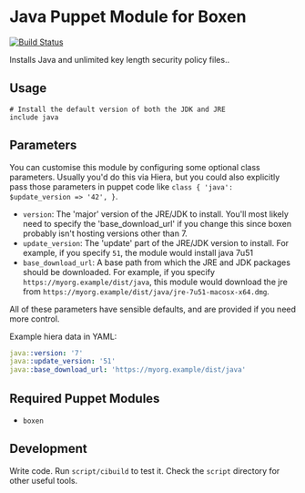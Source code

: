 # Java Puppet Module for Boxen

[![Build Status](https://travis-ci.org/boxen/puppet-java.png?branch=master)](https://travis-ci.org/boxen/puppet-java)

Installs Java and unlimited key length security policy files..


## Usage

```puppet
# Install the default version of both the JDK and JRE
include java
```

## Parameters

You can customise this module by configuring some optional class parameters. Usually you'd do this via Hiera, but you could also explicitly pass those parameters in puppet code like `class { 'java': $update_version => '42', }`.

* `version`: The 'major' version of the JRE/JDK to install. You'll most likely need to specify the 'base_download_url' if you change this since boxen probably isn't hosting versions other than 7.
* `update_version`: The 'update' part of the JRE/JDK version to install. For example, if you specify `51`, the module would install java 7u51
* `base_download_url`: A base path from which the JRE and JDK packages should be downloaded. For example, if you specify `https://myorg.example/dist/java`, this module would download the jre from `https://myorg.example/dist/java/jre-7u51-macosx-x64.dmg`.

All of these parameters have sensible defaults, and are provided if you need more control.

Example hiera data in YAML:

```yaml
java::version: '7'
java::update_version: '51'
java::base_download_url: 'https://myorg.example/dist/java'
```

## Required Puppet Modules

* `boxen`

## Development

Write code. Run `script/cibuild` to test it. Check the `script`
directory for other useful tools.
